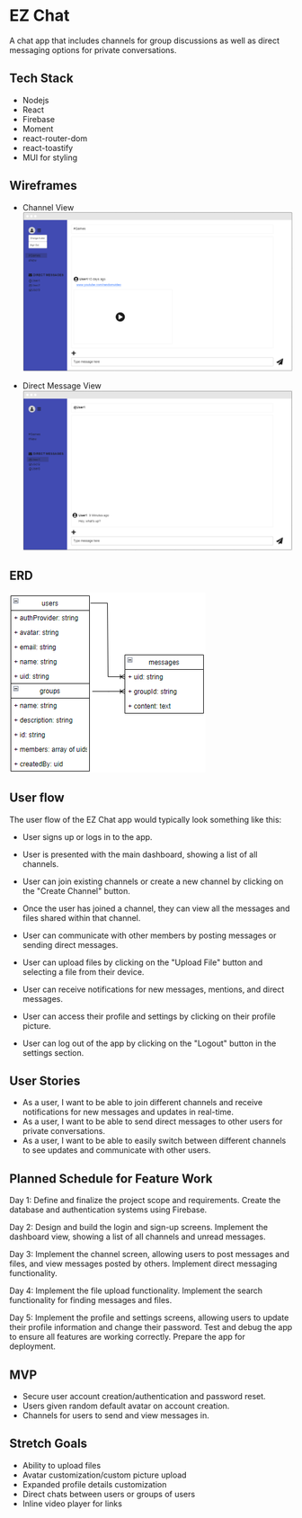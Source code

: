 # EZ Chat

A chat app that includes channels for group discussions as well as direct messaging options for private conversations.

## Tech Stack
- Nodejs
- React
- Firebase
- Moment
- react-router-dom
- react-toastify
- MUI for styling

## Wireframes
- Channel View
![channel_wireframe](./public/channel_wireframe.PNG)

- Direct Message View
![dm_wireframe](./public/dm_wireframe.PNG)

## ERD
![erd](./public/erd.png)


## User flow
The user flow of the EZ Chat app would typically look something like this:

- User signs up or logs in to the app.

- User is presented with the main dashboard, showing a list of all channels.

- User can join existing channels or create a new channel by clicking on the "Create Channel" button.

- Once the user has joined a channel, they can view all the messages and files shared within that channel.

- User can communicate with other members by posting messages or sending direct messages.

- User can upload files by clicking on the "Upload File" button and selecting a file from their device.

- User can receive notifications for new messages, mentions, and direct messages.

- User can access their profile and settings by clicking on their profile picture.

- User can log out of the app by clicking on the "Logout" button in the settings section.

## User Stories
- As a user, I want to be able to join different channels and receive notifications for new messages and updates in real-time.
- As a user, I want to be able to send direct messages to other users for private conversations.
- As a user, I want to be able to easily switch between different channels to see updates and communicate with other users.

## Planned Schedule for Feature Work
Day 1:
Define and finalize the project scope and requirements.
Create the database and authentication systems using Firebase.

Day 2:
Design and build the login and sign-up screens.
Implement the dashboard view, showing a list of all channels and unread messages.

Day 3:
Implement the channel screen, allowing users to post messages and files, and view messages posted by others.
Implement direct messaging functionality.

Day 4:
Implement the file upload functionality.
Implement the search functionality for finding messages and files.

Day 5:
Implement the profile and settings screens, allowing users to update their profile information and change their password.
Test and debug the app to ensure all features are working correctly.
Prepare the app for deployment.

## MVP
- Secure user account creation/authentication and password reset.
- Users given random default avatar on account creation.
- Channels for users to send and view messages in.

## Stretch Goals
- Ability to upload files
- Avatar customization/custom picture upload
- Expanded profile details customization
- Direct chats between users or groups of users
- Inline video player for links
